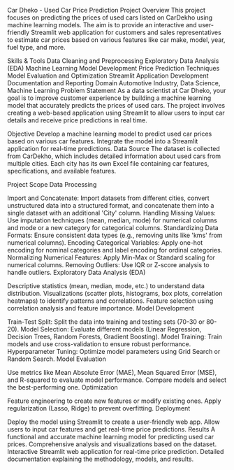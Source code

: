 Car Dheko - Used Car Price Prediction
Project Overview
This project focuses on predicting the prices of used cars listed on CarDekho using machine learning models. The aim is to provide an interactive and user-friendly Streamlit web application for customers and sales representatives to estimate car prices based on various features like car make, model, year, fuel type, and more.

Skills & Tools
Data Cleaning and Preprocessing
Exploratory Data Analysis (EDA)
Machine Learning Model Development
Price Prediction Techniques
Model Evaluation and Optimization
Streamlit Application Development
Documentation and Reporting
Domain
Automotive Industry, Data Science, Machine Learning
Problem Statement
As a data scientist at Car Dheko, your goal is to improve customer experience by building a machine learning model that accurately predicts the prices of used cars. The project involves creating a web-based application using Streamlit to allow users to input car details and receive price predictions in real time.

Objective
Develop a machine learning model to predict used car prices based on various car features.
Integrate the model into a Streamlit application for real-time predictions.
Data Source
The dataset is collected from CarDekho, which includes detailed information about used cars from multiple cities. Each city has its own Excel file containing car features, specifications, and available features.

Project Scope
Data Processing

Import and Concatenate: Import datasets from different cities, convert unstructured data into a structured format, and concatenate them into a single dataset with an additional 'City' column.
Handling Missing Values: Use imputation techniques (mean, median, mode) for numerical columns and mode or a new category for categorical columns.
Standardizing Data Formats: Ensure consistent data types (e.g., removing units like 'kms' from numerical columns).
Encoding Categorical Variables: Apply one-hot encoding for nominal categories and label encoding for ordinal categories.
Normalizing Numerical Features: Apply Min-Max or Standard scaling for numerical columns.
Removing Outliers: Use IQR or Z-score analysis to handle outliers.
Exploratory Data Analysis (EDA)

Descriptive statistics (mean, median, mode, etc.) to understand data distribution.
Visualizations (scatter plots, histograms, box plots, correlation heatmaps) to identify patterns and correlations.
Feature selection using correlation analysis and feature importance.
Model Development

Train-Test Split: Split the data into training and testing sets (70-30 or 80-20).
Model Selection: Evaluate different models (Linear Regression, Decision Trees, Random Forests, Gradient Boosting).
Model Training: Train models and use cross-validation to ensure robust performance.
Hyperparameter Tuning: Optimize model parameters using Grid Search or Random Search.
Model Evaluation

Use metrics like Mean Absolute Error (MAE), Mean Squared Error (MSE), and R-squared to evaluate model performance.
Compare models and select the best-performing one.
Optimization

Feature engineering to create new features or modify existing ones.
Apply regularization (Lasso, Ridge) to prevent overfitting.
Deployment

Deploy the model using Streamlit to create a user-friendly web app.
Allow users to input car features and get real-time price predictions.
Results
A functional and accurate machine learning model for predicting used car prices.
Comprehensive analysis and visualizations based on the dataset.
Interactive Streamlit web application for real-time price prediction.
Detailed documentation explaining the methodology, models, and results.

